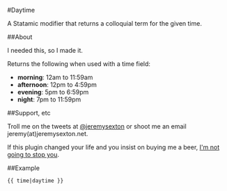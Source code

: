 #Daytime

A Statamic modifier that returns a colloquial term for the given time.

##About

I needed this, so I made it.

Returns the following when used with a time field:

* **morning**: 12am to 11:59am
* **afternoon**: 12pm to 4:59pm
* **evening**: 5pm to 6:59pm
* **night**: 7pm to 11:59pm

##Support, etc

Troll me on the tweets at [@jeremysexton](http://twitter.com/jeremysexton) or shoot me an email jeremy(at)jeremysexton.net.

If this plugin changed your life and you insist on buying me a beer, [I'm not going to stop you](https://www.paypal.com/cgi-bin/webscr?cmd=_s-xclick&hosted_button_id=LTC6XY9F7RTJ2).

##Example

```
{{ time|daytime }}
```